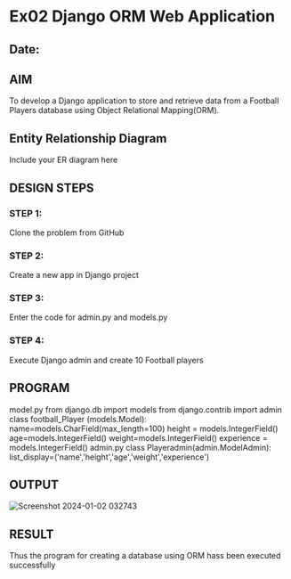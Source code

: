 # Ex02 Django ORM Web Application
## Date: 

## AIM
To develop a Django application to store and retrieve data from a Football Players database using Object Relational Mapping(ORM).

## Entity Relationship Diagram

Include your ER diagram here

## DESIGN STEPS

### STEP 1:
Clone the problem from GitHub

### STEP 2:
Create a new app in Django project

### STEP 3:
Enter the code for admin.py and models.py

### STEP 4:
Execute Django admin and create 10 Football players

## PROGRAM
model.py
from django.db import models
from django.contrib import admin
class football_Player (models.Model):
    name=models.CharField(max_length=100)
    height = models.IntegerField()
    age=models.IntegerField()
    weight=models.IntegerField()
    experience = models.IntegerField()
admin.py
class Playeradmin(admin.ModelAdmin):
    list_display=('name','height','age','weight','experience')

## OUTPUT
![Screenshot 2024-01-02 032743](https://github.com/nareshofficial/ORM/assets/155141830/ed91029b-67c1-4eb1-9002-8ac5ba8e1458)



## RESULT
Thus the program for creating a database using ORM hass been executed successfully
